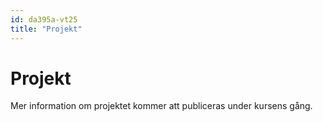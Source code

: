 ```yaml
---
id: da395a-vt25
title: "Projekt"
---
```


# Projekt

Mer information om projektet kommer att publiceras under kursens gång.

<!--

Projektet ska göras i grupper om **tre (3) personer**.

Ni anmäler er projektgrupp via [Canvas](https://mau.instructure.com/courses/16101/groups#tab-16101). Anmäl er grupp **senast den 11:e Maj (23:59)** - det är **superviktigt** att ni gör detta i tid, så att ni får redovisa projektet vid redovisningstillfällena i slutet av kursen.

Hittar ni ingen projektgrupp så skriv (i god tid) i kanalen `#hitta-projektgrupp` på Discord för att hitta andra studenter som också vill hitta en projektgrupp.

Skulle ni inte lyckas att skapa en grupp (med 3 studenter i) innan deadline så **skapa en grupp med bara en person i (du)** - så kommer vi att slå ihop alla "en"- och "två"-grupper till "tre"-grupper den 12:e maj (dubbelkolla då den slutgiltiga gruppindelningen).


---

## Kravspecifikation

* Ni ska bygga en webbapplikation baserat på ett ramverk/bibliotek (t.ex. React, Vue, Angular, etc.).
* Ni ska motivera ert val av detta ramverk/bibliotek genom en jämförelse med två andra (t.ex. om ni valt React, varför valde ni inte Vue eller Angular?).
* Er webbapplikation ska använda sig av **minst** ett externt API (som tidigare **inte** använts i laborationerna eller uppgifterna).
	* Anrop till det externa webb-API:t ska göras med hjälp av för ramverket lämpliga funktioner för webbanrop.
* Er webbapplikation ska antingen göra det möjligt för en användare att kunna spara data, eller att webbapplikationen sparar data på egen hand, i relation till det valda API:et.
    * Till exempel ett filmbibliotek genom ett API för filmer.
    * Till exempel en lista över de senaste vädersökningarna genom ett API för väderdata.
* Er webbapplikation ska ha ett grafiskt gränssnitt med fokus på användbarhet på olika enheter (dvs. vara responsiv).
* Ni ska använda er av Git i kombination med GitHub för att versionshantera ert projekt, och använda er av vettiga `commits`, `branches`, etc. Kvalitén på er versionshantering är ett av bedömningsunderlagen.
* Ni ska skapa en sk. [README](https://docs.github.com/en/repositories/managing-your-repositorys-settings-and-features/customizing-your-repository/about-readmes) på GitHub där ni kort beskriver ert projekt **och** inkluderar jämförelsen mot de andra ramverken/biblioteken.

Är ni osäkra på er projektidé kan ni lämpligen stämma av med oss på ett tillfälle för projekthandledning eller en laboration.
{: .info}

**Här är två sammanställningar över publika API:er:**

* [https://any-api.com](https://any-api.com)
* [https://github.com/public-apis/public-apis](https://github.com/public-apis/public-apis)

Tänk på att projektet ska publiceras på github.com och därför är det viktigt att ni gått igenom inlämningsuppgift 5 noga innan så ni är någorlunda bekväma med Git + GitHub. För att ge er ytterligare stöd kring detta kan ni [klicka här för att läsa mer](https://github.com/trumtomte/introduktion-git-och-github/blob/master/working-with-github-desktop.md) (i detta fallet om hur ni använder det grafiska gränssnittet GitHub Desktop).
{: .info}

---

## Projekthandledning

Projekthandledning kommer ske på ett snarlikt vis som våra laborationer med ett viktigt undantag:

* Ni ska komma dit med hela er grupp och vara förberedda med frågor.

Se schemat för när projekthandledning finns tillgängligt.

---

## Redovisning

Varje projektgrupp kommer få cirka 10 minuter (plus 5 minuter för frågor) för att presentera sitt projekt. Försök att utnyttja tiden på **bästa sätt** (d.v.s. en presentation på 6 minuter, när man har 10 minuter på sig, är **inte** en bra sätt att utnyttja sin tid. Klocka er innan, så att ni vet hur lång tid er presentation tar). Ni kan utgå från följande punkter till presentationen:

* Introduktion till vad ni valt att bygga och varför.
* Vilket ramverk/bibliotek ni valt och varför.
* Vilka API:er ni använder av.
* En kort demonstration av er webbapplikation.
* En kort reflektion över hur arbetet har gått och vilka lärdomar ni tar med er från detta.

**På det tillfälle ni redovisar så förväntas det att ni stannar hela tillfället.**

Information om hur man bokar in en redovisningstid kommer i god tid innan presentationerna.
{: .info}

-->